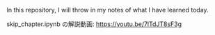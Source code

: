 In this repository, I will throw in my notes of what I have learned today.

skip_chapter.ipynb の解説動画: https://youtu.be/7lTdJT8sF3g
